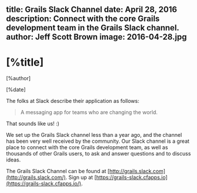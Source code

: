 title: Grails Slack Channel
date: April 28, 2016
description: Connect with the core Grails development team in the Grails Slack channel.
author: Jeff Scott Brown
image: 2016-04-28.jpg    
---

# [%title]

[%author]

[%date] 

The folks at Slack describe their application as follows:

> A messaging app for teams who are changing the world.

That sounds like us! :)

We set up the Grails Slack channel less than a year ago, and the channel has been very well received by the community. Our Slack channel is a great place to connect with the core Grails development team, as well as thousands of other Grails users, to ask and answer questions and to discuss ideas.

The Grails Slack Channel can be found at [http://grails.slack.com](http://grails.slack.com/). Sign up at [https://grails-slack.cfapps.io](https://grails-slack.cfapps.io/).